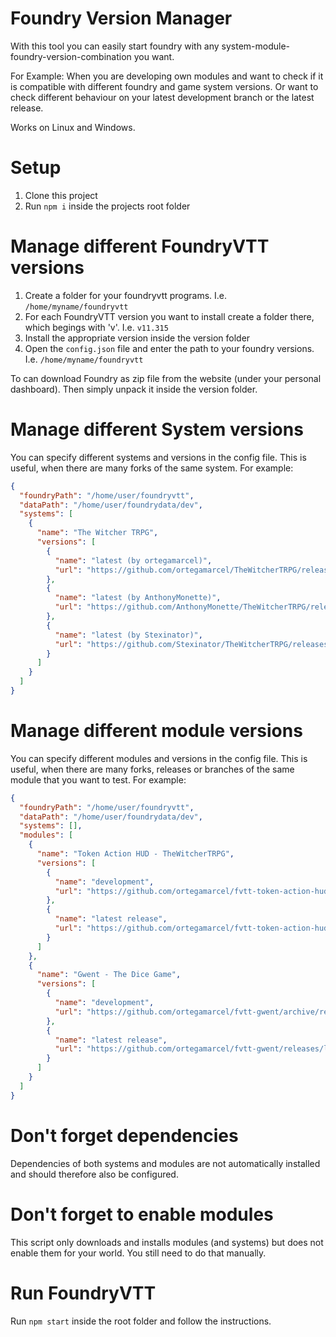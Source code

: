 # Foundry Version Manager

With this tool you can easily start foundry with any system-module-foundry-version-combination you want.

For Example: When you are developing own modules and want to check if it is compatible with different foundry and game system versions. Or want to check different behaviour on your latest development branch or the latest release.

Works on Linux and Windows.

# Setup

1. Clone this project
2. Run `npm i` inside the projects root folder

# Manage different FoundryVTT versions

1. Create a folder for your foundryvtt programs. I.e. `/home/myname/foundryvtt`
2. For each FoundryVTT version you want to install create a folder there, which begings with 'v'. I.e. `v11.315`
3. Install the appropriate version inside the version folder
4. Open the `config.json` file and enter the path to your foundry versions. I.e. `/home/myname/foundryvtt`

To can download Foundry as zip file from the website (under your personal dashboard). Then simply unpack it inside the version folder.

# Manage different System versions

You can specify different systems and versions in the config file. This is useful, when there are many forks of the same system. For example:

```json
{
  "foundryPath": "/home/user/foundryvtt",
  "dataPath": "/home/user/foundrydata/dev",
  "systems": [
    {
      "name": "The Witcher TRPG",
      "versions": [
        {
          "name": "latest (by ortegamarcel)",
          "url": "https://github.com/ortegamarcel/TheWitcherTRPG/releases/latest/download/system.zip"
        },
        {
          "name": "latest (by AnthonyMonette)",
          "url": "https://github.com/AnthonyMonette/TheWitcherTRPG/releases/latest/download/system.zip"
        },
        {
          "name": "latest (by Stexinator)",
          "url": "https://github.com/Stexinator/TheWitcherTRPG/releases/latest/download/system.zip"
        }
      ]
    }
  ]
}
```

# Manage different module versions

You can specify different modules and versions in the config file. This is useful, when there are many forks, releases or branches of the same module that you want to test. For example:

```json
{
  "foundryPath": "/home/user/foundryvtt",
  "dataPath": "/home/user/foundrydata/dev",
  "systems": [],
  "modules": [
    {
      "name": "Token Action HUD - TheWitcherTRPG",
      "versions": [
        {
          "name": "development",
          "url": "https://github.com/ortegamarcel/fvtt-token-action-hud-thewitchertrpg/archive/refs/heads/main.zip"
        },
        {
          "name": "latest release",
          "url": "https://github.com/ortegamarcel/fvtt-token-action-hud-thewitchertrpg/releases/latest/download/module.zip"
        }
      ]
    },
    {
      "name": "Gwent - The Dice Game",
      "versions": [
        {
          "name": "development",
          "url": "https://github.com/ortegamarcel/fvtt-gwent/archive/refs/heads/main.zip"
        },
        {
          "name": "latest release",
          "url": "https://github.com/ortegamarcel/fvtt-gwent/releases/latest/download/module.zip"
        }
      ]
    }
  ]
}
```

# Don't forget dependencies

Dependencies of both systems and modules are not automatically installed and should therefore also be configured.

# Don't forget to enable modules

This script only downloads and installs modules (and systems) but does not enable them for your world. You still need to do that manually.

# Run FoundryVTT

Run `npm start` inside the root folder and follow the instructions.
